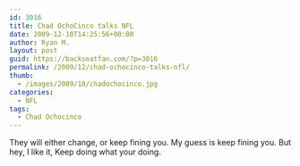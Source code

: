 ```yaml
---
id: 3016
title: Chad OchoCinco talks NFL
date: 2009-12-10T14:25:56+00:00
author: Ryan M.
layout: post
guid: https://backseatfan.com/?p=3016
permalink: /2009/12/chad-ochocinco-talks-nfl/
thumb:
  - /images/2009/10/chadochocinco.jpg
categories:
  - NFL
tags:
  - Chad Ochocinco
---
```


<div class="entry">
  <p>
  </p>

  <p>
    They will either change, or keep fining you. My guess is keep fining you. But hey, I like it, Keep doing what your doing.
  </p>
</div>
